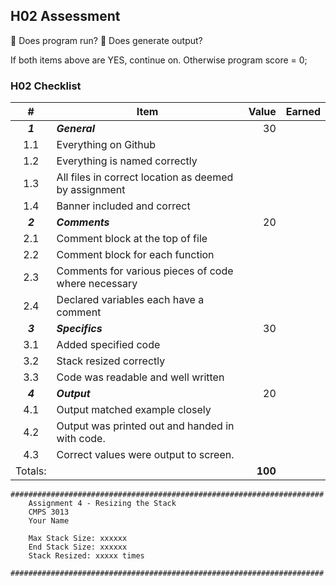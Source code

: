 ## H02 Assessment

:black_square_button: Does program run? :black_square_button: Does generate output?

If both items above are YES, continue on. Otherwise program score = 0;

### H02 Checklist

|    #    | Item                                                  |   Value | Earned |
| :-----: | ----------------------------------------------------- | ------: | -----: |
| ***1*** | ***General***                                         |      30 |        |
|   1.1   | Everything on Github                                  |         |        |
|   1.2   | Everything is named correctly                         |         |        |
|   1.3   | All files in correct location as deemed by assignment |         |        |
|   1.4   | Banner included and correct                           |         |        |
| ***2*** | ***Comments***                                        |      20 |        |
|   2.1   | Comment block at the top of file                      |         |        |
|   2.2   | Comment block for each function                       |         |        |
|   2.3   | Comments for various pieces of code where necessary   |         |        |
|   2.4   | Declared variables each have a comment                |         |        |
| ***3*** | ***Specifics***                                       |      30 |        |
|   3.1   | Added specified code                                  |         |        |
|   3.2   | Stack resized correctly                               |         |        |
|   3.3   | Code was readable and well written                    |         |        |
| ***4*** | ***Output***                                          |      20 |        |
|   4.1   | Output matched example closely                        |         |        |
|   4.2   | Output was printed out and handed in with code.       |         |        |
|   4.3   | Correct values were output to screen.                 |         |        |
| Totals: |                                                       | **100** |        |

```
######################################################################
    Assignment 4 - Resizing the Stack
    CMPS 3013
    Your Name

    Max Stack Size: xxxxxx
    End Stack Size: xxxxxx
    Stack Resized: xxxxx times

######################################################################
```